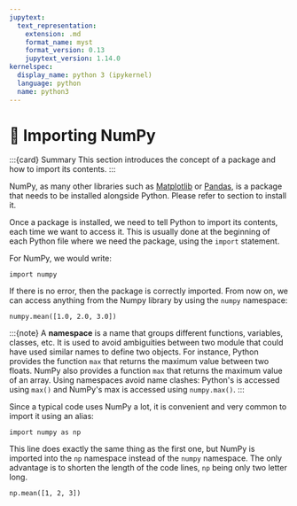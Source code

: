 ```yaml
---
jupytext:
  text_representation:
    extension: .md
    format_name: myst
    format_version: 0.13
    jupytext_version: 1.14.0
kernelspec:
  display_name: python 3 (ipykernel)
  language: python
  name: python3
---
```


# 📖 Importing NumPy

:::{card} Summary
This section introduces the concept of a package and how to import its contents.
:::

NumPy, as many other libraries such as [Matplotlib](matplotlib.md) or [Pandas](pandas.md), is a package that needs to be installed alongside Python. Please refer to section [](python_installing.md) to install it.

Once a package is installed, we need to tell Python to import its contents, each time we want to access it. This is usually done at the beginning of each Python file where we need the package, using the `import` statement.

For NumPy, we would write:

```{code-cell}
import numpy
```

If there is no error, then the package is correctly imported. From now on, we can access anything from the Numpy library by using the `numpy` namespace:

```{code-cell}
numpy.mean([1.0, 2.0, 3.0])
```

:::{note}
A **namespace** is a name that groups different functions, variables, classes, etc. It is used to avoid ambiguities between two module that could have used similar names to define two objects. For instance, Python provides the function `max` that returns the maximum value between two floats. NumPy also provides a function `max` that returns the maximum value of an array. Using namespaces avoid name clashes: Python's is accessed using `max()` and NumPy's max is accessed using `numpy.max()`.
:::

Since a typical code uses NumPy a lot, it is convenient and very common to import it using an alias:

```{code-cell}
import numpy as np
```

This line does exactly the same thing as the first one, but NumPy is imported into the `np` namespace instead of the `numpy` namespace. The only advantage is to shorten the length of the code lines, `np` being only two letter long.

```{code-cell}
np.mean([1, 2, 3])
```

